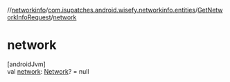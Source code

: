 //[networkinfo](../../../index.md)/[com.isupatches.android.wisefy.networkinfo.entities](../index.md)/[GetNetworkInfoRequest](index.md)/[network](network.md)

# network

[androidJvm]\
val [network](network.md): [Network](https://developer.android.com/reference/kotlin/android/net/Network.html)? = null
